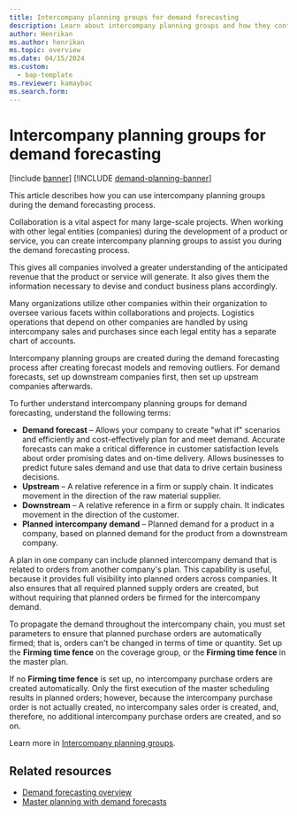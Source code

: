 ```yaml
---
title: Intercompany planning groups for demand forecasting
description: Learn about intercompany planning groups and how they contribute to demand forecasting, which optimizes logistics operations across multiple companies.
author: Henrikan
ms.author: henrikan
ms.topic: overview
ms.date: 04/15/2024
ms.custom: 
  - bap-template
ms.reviewer: kamaybac
ms.search.form:
---
```


# Intercompany planning groups for demand forecasting

[!include [banner](../includes/banner.md)]
[!INCLUDE [demand-planning-banner](../includes/demand-planning-banner.md)]

This article describes how you can use intercompany planning groups during the demand forecasting process.

Collaboration is a vital aspect for many large-scale projects. When working with other legal entities (companies) during the development of a product or service, you can create intercompany planning groups to assist you during the demand forecasting process.

This gives all companies involved a greater understanding of the anticipated revenue that the product or service will generate. It also gives them the information necessary to devise and conduct business plans accordingly.

Many organizations utilize other companies within their organization to oversee various facets within collaborations and projects. Logistics operations that depend on other companies are handled by using intercompany sales and purchases since each legal entity has a separate chart of accounts.

Intercompany planning groups are created during the demand forecasting process after creating forecast models and removing outliers. For demand forecasts, set up downstream companies first, then set up upstream companies afterwards.

To further understand intercompany planning groups for demand forecasting, understand the following terms:

- **Demand forecast** – Allows your company to create "what if" scenarios and efficiently and cost-effectively plan for and meet demand. Accurate forecasts can make a critical difference in customer satisfaction levels about order promising dates and on-time delivery. Allows businesses to predict future sales demand and use that data to drive certain business decisions.
- **Upstream** – A relative reference in a firm or supply chain. It indicates movement in the direction of the raw material supplier.
- **Downstream** – A relative reference in a firm or supply chain. It indicates movement in the direction of the customer.
- **Planned intercompany demand** – Planned demand for a product in a company, based on planned demand for the product from a downstream company.

A plan in one company can include planned intercompany demand that is related to orders from another company's plan. This capability is useful, because it provides full visibility into planned orders across companies. It also ensures that all required planned supply orders are created, but without requiring that planned orders be firmed for the intercompany demand.

To propagate the demand throughout the intercompany chain, you must set parameters to ensure that planned purchase orders are automatically firmed; that is, orders can't be changed in terms of time or quantity. Set up the **Firming time fence** on the coverage group, or the **Firming time fence** in the master plan.

If no **Firming time fence** is set up, no intercompany purchase orders are created automatically. Only the first execution of the master scheduling results in planned orders; however, because the intercompany purchase order is not actually created, no intercompany sales order is created, and, therefore, no additional intercompany purchase orders are created, and so on.

Learn more in [Intercompany planning groups](../master-planning/demand-forecasting-setup.md#intercompany-planning-groups).

<!-- KFM: The following text needs to be verified against SCM pages and settings. I think this text is describing Business Central, not SCM. 

## Overview of the steps to get started

Use the **Intercompany Setup** page to set up the following components of intercompany transactions:

- Your company's intercompany settings.
- The company that will be the synchronization partner.
- The intercompany chart of accounts that all the partners use to exchange transactions.
- The mappings between accounts in the chart of accounts and intercompany chart of accounts for inbound and outbound transactions for each partner.
- The intercompany dimensions and dimension values to use, and how they're mapped to dimensions for each partner.
- The companies that are the intercompany partners.
- The companies that are vendors or customers, or both.

Learn more in [Demand forecasting setup](../master-planning/demand-forecasting-setup.md#intercompany-planning-groups).

## Synchronization partners

All partners must use the same intercompany chart of accounts and, if needed, the same intercompany dimensions. You can save time when you set up the partnership by using the chart of accounts and dimensions for one of the partners as a baseline for the intercompany chart of accounts and dimensions. The company that you use as the baseline is called the *synchronization partner*. Typically, the synchronization partner is the headquarter company, but it doesn't have to be.

On the **Intercompany Setup** page, each partner specifies the synchronization partner in the **Synchronization Partner** field. Afterward, the intercompany chart of accounts and intercompany dimensions are automatically specified for them, based on the setup for the synchronization partner. The partners then use the **Intercompany Chart of Accounts Mapping** and **Intercompany Dimension Mapping** pages to map their chart of accounts and dimensions to the intercompany chart of accounts and dimensions, and vice versa.

> [!NOTE]
> It's important to map accounts and dimensions in both directions. That is, both to the intercompany chart of accounts and dimensions, and from them to your own accounts and dimensions.

Exchange the following authentication settings. Each partner can get this information from their registered app.

- Client ID
- Client secret
- Token endpoint
- Redirect URL

Run the **IC Partner Cross-Environment Setup** assisted setup guide in all companies to specify the information. To start the guide, on the **Intercompany Partner** page, use the **Connect Externally Setup** action.  

-->

## Related resources

- [Demand forecasting overview](../master-planning/introduction-demand-forecasting.md)  
- [Master planning with demand forecasts](../master-planning/planning-optimization/demand-forecast.md)  
